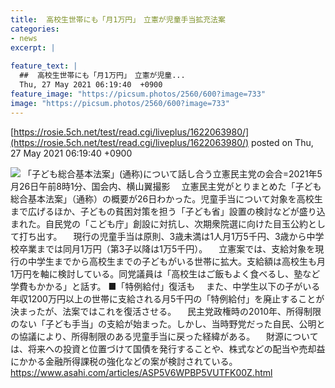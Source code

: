 ```yaml
---
title:  高校生世帯にも「月1万円」　立憲が児童手当拡充法案  
categories:
- news
excerpt: |
  
feature_text: |
  ##  高校生世帯にも「月1万円」　立憲が児童...
  Thu, 27 May 2021 06:19:40  +0900
feature_image: "https://picsum.photos/2560/600?image=733"
image: "https://picsum.photos/2560/600?image=733"
---
```


[https://rosie.5ch.net/test/read.cgi/liveplus/1622063980/](https://rosie.5ch.net/test/read.cgi/liveplus/1622063980/)
posted on Thu, 27 May 2021 06:19:40  +0900

<!--more-->

![](https://www.asahicom.jp/articles/images/hw414_AS20210526002807_comm.jpg) 「子ども総合基本法案」(通称)について話し合う立憲民主党の会合=2021年5月26日午前8時1分、国会内、横山翼撮影 　立憲民主党がとりまとめた「子ども総合基本法案」（通称）の概要が26日わかった。児童手当について対象を高校生まで広げるほか、子どもの貧困対策を担う「子ども省」設置の検討などが盛り込まれた。自民党の「こども庁」創設に対抗し、次期衆院選に向けた目玉公約として打ち出す。 　現行の児童手当は原則、3歳未満は1人月1万5千円、3歳から中学校卒業までは同月1万円（第3子以降は1万5千円）。 　立憲案では、支給対象を現行の中学生までから高校生までの子どもがいる世帯に拡大。支給額は高校生も月1万円を軸に検討している。同党議員は「高校生はご飯もよく食べるし、塾など学費もかかる」と話す。 ■「特例給付」復活も 　また、中学生以下の子がいる年収1200万円以上の世帯に支給される月5千円の「特例給付」を廃止することが決まったが、法案ではこれを復活させる。 　民主党政権時の2010年、所得制限のない「子ども手当」の支給が始まった。しかし、当時野党だった自民、公明との協議により、所得制限のある児童手当に戻った経緯がある。 　財源については、将来への投資と位置づけて国債を発行することや、株式などの配当や売却益にかかる金融所得課税の強化などの案が検討されている。 https://www.asahi.com/articles/ASP5V6WPBP5VUTFK00Z.html
